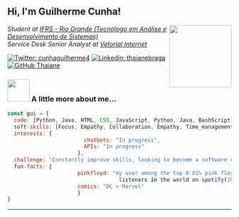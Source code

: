 <h2> Hi, I'm Guilherme Cunha! </h2>
<img align='right' src="https://media.giphy.com/media/5ndklThG9vUUdTmgMn/giphy.gif" width="140">
<p><em>Student at <a href="http://divcomp.riogrande.ifrs.edu.br/superior">IFRS - Rio Grande (Tecnólogo em Análise e Desenvolvimento de Sistemas)</a></br>Service Desk Senior Analyst at <a href="https://vetorial.net/">Vetorial Internet</a> 
</em></p>

[![Twitter: cunhaguilherme4](https://img.shields.io/twitter/follow/cunhaguilherme4?style=social)](https://twitter.com/cunhaguilherme4)
[![Linkedin: thaianebraga](https://img.shields.io/badge/-guilhermercunha-blue?style=flat-square&logo=Linkedin&logoColor=white&link=https://www.linkedin.com/in/guilhermercunha/)](https://www.linkedin.com/in/guilhermercunha)
[![GitHub Thaiane](https://img.shields.io/github/followers/guilhermefmk?label=follow&style=social)](https://github.com/guilhermefmk)


### <img src="https://media.giphy.com/media/YSMhnqYqSJ4UhyuJcn/giphy.gif" width="50"> A little more about me...  

```javascript
const gui = {
  code: [Python, Java, HTML, CSS, JavaScript, Python, Java, BashScript],
  soft-skills: [Focus, Empathy, Collaboration, Empathy, Time_management, Common_sense],
  interests: {
                        chatbots: "In progress",
                        APIs: "In progress"
                      },
  challenge: "Constantly improve skills, looking to become a software engineer",
  fun-facts: {
                      pinkfloyd: "my user among the top 0.01% pink floyd 
                                   listeners in the world on spotify(2021)",
                      comics: "DC > Marvel"
                      }
}
```
---
